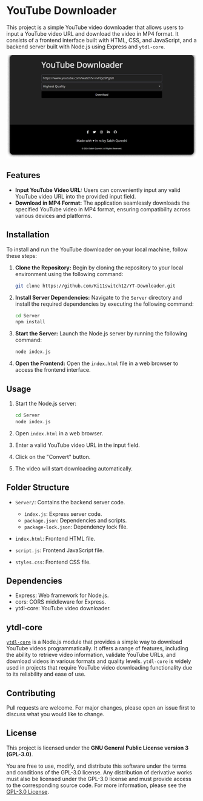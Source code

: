 # YouTube Downloader

This project is a simple YouTube video downloader that allows users to input a YouTube video URL and download the video in MP4 format. It consists of a frontend interface built with HTML, CSS, and JavaScript, and a backend server built with Node.js using Express and `ytdl-core`.

![Screenshot](assets/screenshot.png)

## Features

- **Input YouTube Video URL:** Users can conveniently input any valid YouTube video URL into the provided input field.
- **Download in MP4 Format:** The application seamlessly downloads the specified YouTube video in MP4 format, ensuring compatibility across various devices and platforms.

## Installation

To install and run the YouTube downloader on your local machine, follow these steps:

1. **Clone the Repository:** Begin by cloning the repository to your local environment using the following command:

   ```bash
   git clone https://github.com/Ki11switch12/YT-Downloader.git
   ```

2. **Install Server Dependencies:** Navigate to the `Server` directory and install the required dependencies by executing the following command:

   ```bash
   cd Server
   npm install
   ```

3. **Start the Server:** Launch the Node.js server by running the following command:

   ```bash
   node index.js
   ```

4. **Open the Frontend:** Open the `index.html` file in a web browser to access the frontend interface.

## Usage

1. Start the Node.js server:

   ```bash
   cd Server
   node index.js
   ```

2. Open `index.html` in a web browser.

3. Enter a valid YouTube video URL in the input field.

4. Click on the "Convert" button.

5. The video will start downloading automatically.

## Folder Structure

- `Server/`: Contains the backend server code.

  - `index.js`: Express server code.
  - `package.json`: Dependencies and scripts.
  - `package-lock.json`: Dependency lock file.

- `index.html`: Frontend HTML file.
- `script.js`: Frontend JavaScript file.
- `styles.css`: Frontend CSS file.

## Dependencies

- Express: Web framework for Node.js.
- cors: CORS middleware for Express.
- ytdl-core: YouTube video downloader.

## ytdl-core

[`ytdl-core`](https://github.com/fent/node-ytdl-core) is a Node.js module that provides a simple way to download YouTube videos programmatically. It offers a range of features, including the ability to retrieve video information, validate YouTube URLs, and download videos in various formats and quality levels. `ytdl-core` is widely used in projects that require YouTube video downloading functionality due to its reliability and ease of use.

## Contributing

Pull requests are welcome. For major changes, please open an issue first to discuss what you would like to change.

## License

This project is licensed under the **GNU General Public License version 3 (GPL-3.0)**.

You are free to use, modify, and distribute this software under the terms and conditions of the GPL-3.0 license. Any distribution of derivative works must also be licensed under the GPL-3.0 license and must provide access to the corresponding source code. For more information, please see the [GPL-3.0 License](https://www.gnu.org/licenses/gpl-3.0.en.html).
